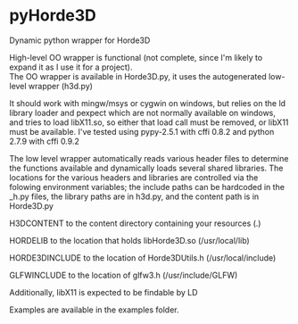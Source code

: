 pyHorde3D
=========

Dynamic python wrapper for Horde3D

High-level OO wrapper is functional (not complete, since I'm likely to expand it as I use it for a project).  
The OO wrapper is available in Horde3D.py, it uses the autogenerated low-level wrapper (h3d.py) 

It should work with mingw/msys or cygwin on windows, but relies on the ld library loader and pexpect which are not normally available on windows, and tries to load libX11.so, so either that load call must be removed, or libX11 must be available.
I've tested using pypy-2.5.1 with cffi 0.8.2 and python 2.7.9 with cffi 0.9.2 


The low level wrapper automatically reads various header files to determine the functions available and dynamically loads several shared libraries.  The locations for the various headers and libraries are controlled via the folowing environment variables; the include paths can be hardcoded in the <libname>_h.py files, the library paths are in h3d.py, and the content path is in Horde3D.py

H3DCONTENT to the content directory containing your resources (.)

HORDELIB to the location that holds libHorde3D.so (/usr/local/lib)

HORDE3DINCLUDE to the location of Horde3DUtils.h (/usr/local/include)

GLFWINCLUDE to the location of glfw3.h (/usr/include/GLFW)

Additionally, libX11 is expected to be findable by LD

Examples are available in the examples folder.

